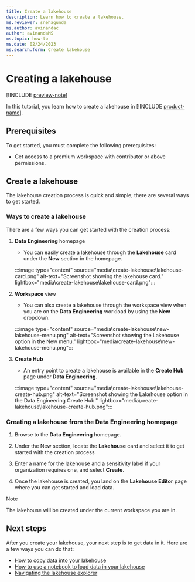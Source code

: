 ```yaml
---
title: Create a lakehouse
description: Learn how to create a lakehouse.
ms.reviewer: snehagunda
ms.author: avinandac
author: avinandaMS
ms.topic: how-to
ms.date: 02/24/2023
ms.search.form: Create lakehouse
---
```


# Creating a lakehouse

[!INCLUDE [preview-note](../includes/preview-note.md)]

In this tutorial, you learn how to create a lakehouse in [!INCLUDE [product-name](../includes/product-name.md)].

## Prerequisites

To get started, you must complete the following prerequisites:

- Get access to a premium workspace with contributor or above permissions.

## Create a lakehouse

The lakehouse creation process is quick and simple; there are several ways to get started.

### Ways to create a lakehouse

There are a few ways you can get started with the creation process:

1. **Data Engineering** homepage

   - You can easily create a lakehouse through the **Lakehouse** card under the **New** section in the homepage.

   :::image type="content" source="media\create-lakehouse\lakehouse-card.png" alt-text="Screenshot showing the lakehouse card." lightbox="media\create-lakehouse\lakehouse-card.png":::

1. **Workspace** view

   - You can also create a lakehouse through the workspace view when you are on the **Data Engineering** workload by using the **New** dropdown.

   :::image type="content" source="media\create-lakehouse\new-lakehouse-menu.png" alt-text="Screenshot showing the Lakehouse option in the New menu." lightbox="media\create-lakehouse\new-lakehouse-menu.png":::

1. **Create Hub**

   - An entry point to create a lakehouse is available in the **Create Hub** page under **Data Engineering**.

   :::image type="content" source="media\create-lakehouse\lakehouse-create-hub.png" alt-text="Screenshot showing the Lakehouse option in the Data Engineering Create Hub." lightbox="media\create-lakehouse\lakehouse-create-hub.png":::

### Creating a lakehouse from the Data Engineering homepage

1. Browse to the **Data Engineering** homepage.

1. Under the New section, locate the **Lakehouse** card and select it to get started with the creation process

1. Enter a name for the lakehouse and a sensitivity label if your organization requires one, and select **Create**.

1. Once the lakehouse is created, you land on the **Lakehouse Editor** page where you can get started and load data.

> [!NOTE]
> The lakehouse will be created under the current workspace you are in.

## Next steps

After you create your lakehouse, your next step is to get data in it. Here are a few ways you can do that:

- [How to copy data into your lakehouse](../data-factory/copy-data-activity.md)
- [How to use a notebook to load data in your lakehouse](lakehouse-notebook-load-data.md)
- [Navigating the lakehouse explorer](navigate-lakehouse-explorer.md)
